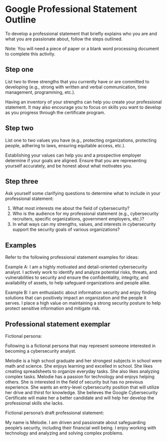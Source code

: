 # Google Professional Statement Outline

To develop a professional statement that briefly explains who you are and what you are passionate about, follow the steps outlined.

Note: You will need a piece of paper or a blank word processing document to complete this activity.

## Step one

List two to three strengths that you currently have or are committed to developing (e.g., strong with written and verbal communication, time management, programming, etc.).

Having an inventory of your strengths can help you create your professional statement. It may also encourage you to focus on skills you want to develop as you progress through the certificate program.

## Step two

List one to two values you have (e.g., protecting organizations, protecting people, adhering to laws, ensuring equitable access, etc.).

Establishing your values can help you and a prospective employer determine if your goals are aligned. Ensure that you are representing yourself accurately, and be honest about what motivates you.

## Step three

Ask yourself some clarifying questions to determine what to include in your professional statement:

1. What most interests me about the field of cybersecurity?
2. Who is the audience for my professional statement (e.g., cybersecurity recruiters, specific organizations, government employers, etc.)?
3. In what ways can my strengths, values, and interests in cybersecurity support the security goals of various organizations?

## Examples

Refer to the following professional statement examples for ideas: 

Example A: 
	I am a highly motivated and detail-oriented cybersecurity analyst. I actively work to identify and analyze potential risks, threats, and vulnerabilities to security and ensure the confidentiality, integrity, and availability of assets, to help safeguard organizations and people alike.

Example B: 
	I am enthusiastic about information security and enjoy finding solutions that can positively impact an organization and the people it serves. I place a high value on maintaining a strong security posture to help protect sensitive information and mitigate risk.


## Professional statement exemplar

Fictional persona: 

Following is a fictional persona that may represent someone interested in becoming a cybersecurity analyst.

Melodie is a high school graduate and her strongest subjects in school were math and science. She enjoys learning and excelled in school. She likes creating spreadsheets to organize everyday tasks. She also likes analyzing complex tasks. Melodie has a passion for technology and enjoys helping others. She is interested in the field of security but has no previous experience. She wants an entry-level cybersecurity position that will utilize her drive and thirst for knowledge. She believes the Google Cybersecurity Certificate will make her a better candidate and will help her develop the professional skills she lacks.
  
Fictional persona’s draft professional statement:

My name is Melodie. I am driven and passionate about safeguarding people’s security, including their financial well being. I enjoy working with technology and analyzing and solving complex problems.